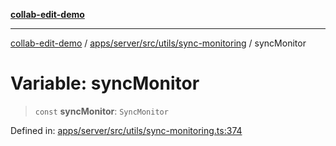 [**collab-edit-demo**](../../../../../../README.md)

***

[collab-edit-demo](../../../../../../README.md) / [apps/server/src/utils/sync-monitoring](../README.md) / syncMonitor

# Variable: syncMonitor

> `const` **syncMonitor**: `SyncMonitor`

Defined in: [apps/server/src/utils/sync-monitoring.ts:374](https://github.com/austyle-io/pub-sub-demo/blob/facd25f09850fc4e78e94ce267c52e173d869933/apps/server/src/utils/sync-monitoring.ts#L374)
